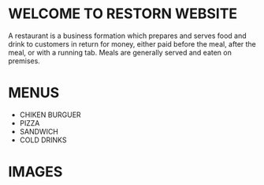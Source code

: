 # WELCOME TO RESTORN WEBSITE
A restaurant is a business formation which prepares and serves food and drink to customers in return for money, either paid before the meal, after the meal, or with a running tab. Meals are generally served and eaten on premises.
# MENUS
* CHIKEN BURGUER
* PIZZA
* SANDWICH
* COLD DRINKS
# IMAGES

